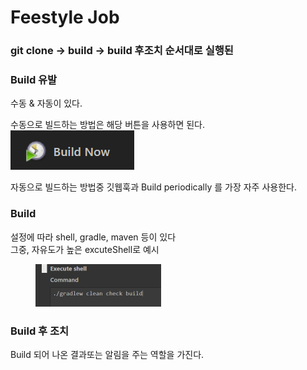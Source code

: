 # Feestyle Job

### git clone -> build -> build 후조치 순서대로 실행된

### Build 유발

수동 & 자동이 있다.

수동으로 빌드하는 방법은 해당 버튼을 사용하면 된다.\
![](<../../../.gitbook/assets/image (8) (1).png>)

자동으로 빌드하는 방법중 깃웹훅과 Build periodically 를 가장 자주 사용한다.

### Build

설정에 따라 shell, gradle, maven 등이 있다\
그중, 자유도가 높은 excuteShell로 예시

<figure><img src="../../../.gitbook/assets/image (7) (1).png" alt="" width="201"><figcaption></figcaption></figure>

### Build 후 조치

Build 되어 나온 결과또는 알림을 주는 역할을 가진다.

